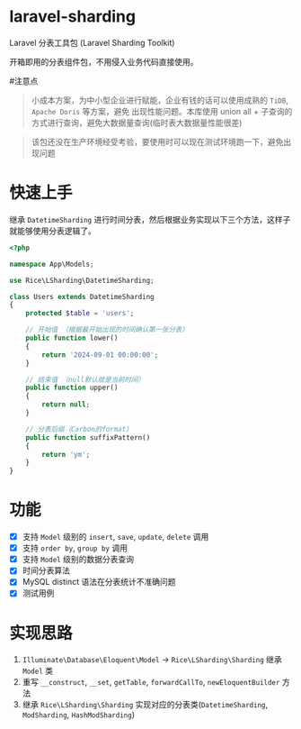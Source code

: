 # laravel-sharding

Laravel 分表工具包 (Laravel Sharding Toolkit)

开箱即用的分表组件包，不用侵入业务代码直接使用。

#注意点

> 小成本方案，为中小型企业进行赋能，企业有钱的话可以使用成熟的 `TiDB`, `Apache Doris` 等方案，避免
> 出现性能问题。本库使用 union all + 子查询的方式进行查询，避免大数据量查询(临时表大数据量性能很差)

> 该包还没在生产环境经受考验，要使用时可以现在测试环境跑一下，避免出现问题

# 快速上手

继承 `DatetimeSharding` 进行时间分表，然后根据业务实现以下三个方法，这样子就能够使用分表逻辑了。

```php
<?php

namespace App\Models;

use Rice\LSharding\DatetimeSharding;

class Users extends DatetimeSharding
{
    protected $table = 'users';

    // 开始值 （根据最开始出现的时间确认第一张分表）
    public function lower()
    {
        return '2024-09-01 00:00:00';
    }

    // 结束值 （null默认就是当前时间）
    public function upper()
    {
        return null;
    }

    // 分表后缀（Carbon的format）
    public function suffixPattern()
    {
        return 'ym';
    }
}
```

# 功能

- [x] 支持 `Model` 级别的 `insert`, `save`, `update`, `delete` 调用 
- [x] 支持 `order by`, `group by` 调用
- [x] 支持 `Model` 级别的数据分表查询
- [x] 时间分表算法
- [x] MySQL distinct 语法在分表统计不准确问题
- [x] 测试用例

# 实现思路

1. `Illuminate\Database\Eloquent\Model` -> `Rice\LSharding\Sharding` 继承 `Model` 类
2. 重写 `__construct`, `__set`, `getTable`, `forwardCallTo`, `newEloquentBuilder` 方法
3. 继承 `Rice\LSharding\Sharding` 实现对应的分表类(`DatetimeSharding`, `ModSharding`, `HashModSharding`)


